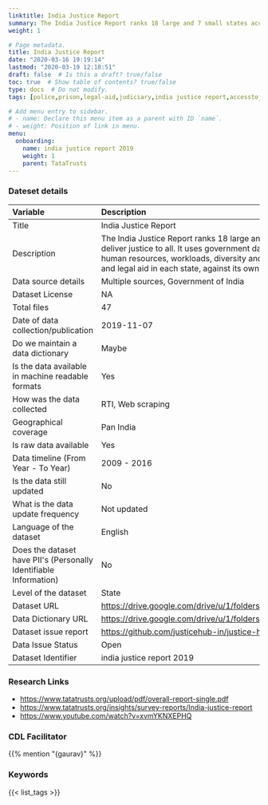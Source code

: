 ```yaml
---
linktitle: India Justice Report
summary: The India Justice Report ranks 18 large and 7 small states according to their capacity to deliver justice to all. It uses government data to assess the budgets, infrastructure, human resources, workloads, diversity and 5 year trends of police, prisons, judiciary and legal aid in each state, against its own declared standards.
weight: 1

# Page metadata.
title: India Justice Report
date: "2020-03-16 19:19:14"
lastmod: "2020-03-19 12:18:51"
draft: false  # Is this a draft? true/false
toc: true  # Show table of contents? true/false
type: docs  # Do not modify.
tags: [police,prison,legal-aid,judiciary,india justice report,accesstojustice,human resources,trends]

# Add menu entry to sidebar.
# - name: Declare this menu item as a parent with ID `name`.
# - weight: Position of link in menu.
menu:
  onboarding:
    name: india justice report 2019
    weight: 1
    parent: TataTrusts
---
```

### Dateset details
|Variable                                                          |Description                                                                                                                                                                                                                                                                                                                             |
|:-----------------------------------------------------------------|:---------------------------------------------------------------------------------------------------------------------------------------------------------------------------------------------------------------------------------------------------------------------------------------------------------------------------------------|
|Title                                                             |India Justice Report                                                                                                                                                                                                                                                                                                                    |
|Description                                                       |The India Justice Report ranks 18 large and 7 small states according to their capacity to deliver justice to all. It uses government data to assess the budgets, infrastructure, human resources, workloads, diversity and 5 year trends of police, prisons, judiciary and legal aid in each state, against its own declared standards. |
|Data source details                                               |Multiple sources, Government of India                                                                                                                                                                                                                                                                                                   |
|Dataset License                                                   |NA                                                                                                                                                                                                                                                                                                                                      |
|Total files                                                       |47                                                                                                                                                                                                                                                                                                                                      |
|Date of data collection/publication                               |2019-11-07                                                                                                                                                                                                                                                                                                                              |
|Do we maintain a data dictionary                                  |Maybe                                                                                                                                                                                                                                                                                                                                   |
|Is the data available in machine readable formats                 |Yes                                                                                                                                                                                                                                                                                                                                     |
|How was the data collected                                        |RTI, Web scraping                                                                                                                                                                                                                                                                                                                       |
|Geographical coverage                                             |Pan India                                                                                                                                                                                                                                                                                                                               |
|Is raw data available                                             |Yes                                                                                                                                                                                                                                                                                                                                     |
|Data timeline (From Year - To Year)                               |2009 - 2016                                                                                                                                                                                                                                                                                                                             |
|Is the data still updated                                         |No                                                                                                                                                                                                                                                                                                                                      |
|What is the data update frequency                                 |Not updated                                                                                                                                                                                                                                                                                                                             |
|Language of the dataset                                           |English                                                                                                                                                                                                                                                                                                                                 |
|Does the dataset have PII's (Personally Identifiable Information) |No                                                                                                                                                                                                                                                                                                                                      |
|Level of the dataset                                              |State                                                                                                                                                                                                                                                                                                                                   |
|Dataset URL                                                       |https://drive.google.com/drive/u/1/folders/1P5ianD56h0MqT531RemmK4LNkHQjWfBU                                                                                                                                                                                                                                                            |
|Data Dictionary URL                                               |https://drive.google.com/drive/u/1/folders/1P5ianD56h0MqT531RemmK4LNkHQjWfBU                                                                                                                                                                                                                                                            |
|Dataset issue report                                              |https://github.com/justicehub-in/justice-hub-docs/issues/17                                                                                                                                                                                                                                                                             |
|Data Issue Status                                                 |Open                                                                                                                                                                                                                                                                                                                                    |
|Dataset Identifier                                                |india justice report 2019                                                                                                                                                                                                                                                                                                               |
### Research Links
* https://www.tatatrusts.org/upload/pdf/overall-report-single.pdf
* https://www.tatatrusts.org/insights/survey-reports/India-justice-report
* https://www.youtube.com/watch?v=xvmYKNXEPHQ


### CDL Facilitator
{{% mention "{gaurav}" %}}
### Keywords
{{< list_tags >}}

